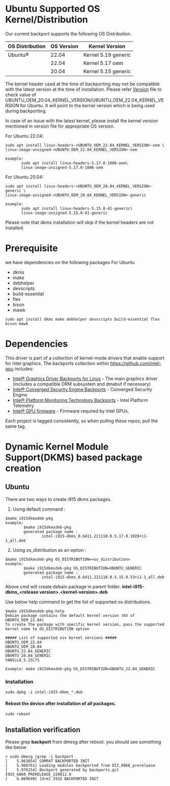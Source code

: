 
# Ubuntu Supported OS Kernel/Distribution
  Our current backport supports the following OS Distribution.


| OS Distribution | OS Version | Kernel Version  |
|---  |---  |---  |
| Ubuntu® | 22.04 | Kernel 5.19 generic |
| | 22.04 |  Kernel 5.17 oem |
| | 20.04 |  Kernel 5.15 generic |

  The kernel header used at the time of backporting may not be compatible with the latest version at the time of installation.
  Please refer [Version](https://github.com/intel-gpu/intel-gpu-i915-backports/blob/backport/main/versions) file to check value of UBUNTU_OEM_20.04_KERNEL_VERSION/UBUNTU_OEM_22.04_KERNEL_VERSION for Ubuntu. It will point to the kernel version which is being used during backporting.

  In case of an issue with the latest kernel, please install the kernel version mentioned in version file for appropriate OS version.

  For Ubuntu 22.04:
```
sudo apt install linux-headers-<UBUNTU_OEM_22.04_KERNEL_VERSION>-oem \
linux-image-unsigned-<UBUNTU_OEM_22.04_KERNEL_VERSION>-oem

example:
       sudo apt install linux-headers-5.17.0-1006-oem\
       linux-image-unsigned-5.17.0-1006-oem
```
  For Ubuntu 20.04:
```
sudo apt install linux-headers-<UBUNTU_OEM_20.04_KERNEL_VERSION>-generic \
linux-image-unsigned-<UBUNTU_OEM_20.04_KERNEL_VERSION>-generic

example:
       sudo apt install linux-headers-5.15.0-41-generic\
       linux-image-unsigned-5.15.0-41-generic
```

Please note that dkms installation will skip if the kernel headers are not installed.

# Prerequisite
we have dependencies on the following packages
For Ubuntu
  - dkms
  - make
  - debhelper
  - devscripts
  - build-essential
  - flex
  - bison
  - mawk

```
sudo apt install dkms make debhelper devscripts build-essential flex bison mawk
```

# Dependencies

This driver is part of a collection of kernel-mode drivers that enable support for Intel graphics. The backports collection within https://github.com/intel-gpu includes:

- [Intel® Graphics Driver Backports for Linux](https://github.com/intel-gpu/intel-gpu-i915-backports) - The main graphics driver (includes a compatible DRM subsystem and dmabuf if necessary)
- [Intel® Converged Security Engine Backports](https://github.com/intel-gpu/intel-gpu-cse-backports) - Converged Security Engine
- [Intel® Platform Monitoring Technology Backports](https://github.com/intel-gpu/intel-gpu-pmt-backports/) - Intel Platform Telemetry
- [Intel® GPU firmware](https://github.com/intel-gpu/intel-gpu-firmware) - Firmware required by intel GPUs.

Each project is tagged consistently, so when pulling these repos, pull the same tag.


# Dynamic Kernel Module Support(DKMS) based package creation

## Ubuntu
There are two ways to create i915 dkms packages.
1. Using default command :
```
$make i915dkmsdeb-pkg
example:
        $make i915dkmsdeb-pkg
        generated package name :
                intel-i915-dkms_0.6411.221110.0.5.17.0.1020+i1-1_all.deb
```

2. Using os_distribution as an option :
```
$make i915dkmsdeb-pkg OS_DISTRIBUTION=<os_distribution>
example:
        $make i915dkmsdeb-pkg OS_DISTRIBUTION=UBUNTU_GENERIC
        generated package name :
                intel-i915-dkms_0.6411.221110.0.5.15.0.53+i1-1_all.deb
```
Above cmd will create debain package in parent folder. **intel-i915-dkms_<**release version**>.<**kernel-version**>.deb**

Use below help command to get the list of supported os distributions.
```
$make i915dkmsdeb-pkg-help
Debian package contains the default kernel version (KV of UBUNTU_OEM_22.04)
To create the package with specific kernel version, pass the supported kernel name to OS_DISTRIBUTION option

##### List of supported osv kernel versions #####
UBUNTU_OEM_22.04
UBUNTU_OEM_20.04
UBUNTU_22.04_GENERIC
UBUNTU_20.04_GENERIC
VANILLA_5.15LTS

Example: make i915dkmsdeb-pkg OS_DISTRIBUTION=UBUNTU_22.04_GENERIC

```

### Installation
```
sudo dpkg -i intel-i915-dkms_*.deb
```
#### Reboot the device after installation of all packages.
```
sudo reboot
```

## Installation verification

Please grep **backport**  from dmesg after reboot. you should see something like below
```
> sudo dmesg |grep -i backport
[    5.963854] COMPAT BACKPORTED INIT
[    5.968761] Loading modules backported from DII_6068_prerelease
[    5.976154] Backport generated by backports.git I915_6068_PRERELEASE_220812.0
[    6.069699] [drm] I915 BACKPORTED INIT
```
